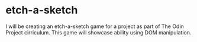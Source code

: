 # etch-a-sketch
I will be creating an etch-a-sketch game for a project as part of The Odin Project cirriculum. This game will showcase ability using DOM manipulation. 